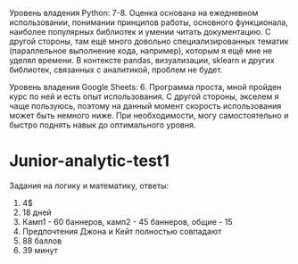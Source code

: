 Уровень владения Python:
7-8. Оценка основана на ежедневном использовании, понимании принципов работы, основного функционала, наиболее популярных библиотек и умении читать документацию.
С другой стороны, там ещё много довольно специализированных тематик (параллельное выполнение кода, например), которым я ещё мне не уделял времени.
В контексте pandas, визуализации, sklearn и других библиотек, связанных с аналитикой, проблем не будет.

Уровень владения Google Sheets:
6. Программа проста, мной пройден курс по ней и есть опыт использования. С другой стороны, экселем я чаще пользуюсь, поэтому на данный момент скорость использования может быть немного ниже. При необходимости, могу самостоятельно и быстро поднять навык до оптимального уровня. 



# Junior-analytic-test1

Задания на логику и математику, ответы:
1. 4$
2. 18 дней
3. Кaмп1 - 60 баннеров, кaмп2 - 45 баннеров, общие - 15
4. Предпочтения Джона и Кейт полностью совпадают
5. 88 баллов
6. 39 минут
